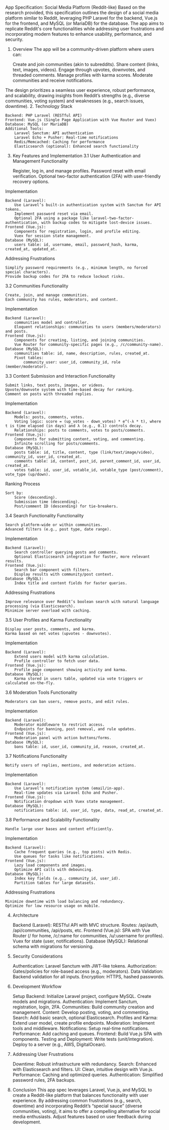 App Specification: Social Media Platform (Reddit-like)
Based on the research provided, this specification outlines the design of a social media platform similar to Reddit, leveraging PHP Laravel for the backend, Vue.js for the frontend, and MySQL (or MariaDB) for the database. The app aims to replicate Reddit's core functionalities while addressing user frustrations and incorporating modern features to enhance usability, performance, and security.
1. Overview
The app will be a community-driven platform where users can:

    Create and join communities (akin to subreddits).
    Share content (links, text, images, videos).
    Engage through upvotes, downvotes, and threaded comments.
    Manage profiles with karma scores.
    Moderate communities and receive notifications.

The design prioritizes a seamless user experience, robust performance, and scalability, drawing insights from Reddit’s strengths (e.g., diverse communities, voting system) and weaknesses (e.g., search issues, downtime).
2. Technology Stack

    Backend: PHP Laravel (RESTful API)
    Frontend: Vue.js (Single Page Application with Vue Router and Vuex)
    Database: MySQL (or MariaDB)
    Additional Tools:
        Laravel Sanctum: API authentication
        Laravel Echo + Pusher: Real-time notifications
        Redis/Memcached: Caching for performance
        Elasticsearch (optional): Enhanced search functionality

3. Key Features and Implementation
3.1 User Authentication and Management
Functionality

    Register, log in, and manage profiles.
    Password reset with email verification.
    Optional two-factor authentication (2FA) with user-friendly recovery options.

Implementation

    Backend (Laravel):
        Use Laravel’s built-in authentication system with Sanctum for API tokens.
        Implement password reset via email.
        Optional 2FA using a package like laravel-two-factor-authentication, with backup codes to mitigate lost-device issues.
    Frontend (Vue.js):
        Components for registration, login, and profile editing.
        Vuex for session state management.
    Database (MySQL):
        users table: id, username, email, password_hash, karma, created_at, updated_at.

Addressing Frustrations

    Simplify password requirements (e.g., minimum length, no forced special characters).
    Provide backup codes for 2FA to reduce lockout risks.

3.2 Communities
Functionality

    Create, join, and manage communities.
    Each community has rules, moderators, and content.

Implementation

    Backend (Laravel):
        communities model and controller.
        Eloquent relationships: communities to users (members/moderators) and posts.
    Frontend (Vue.js):
        Components for creating, listing, and joining communities.
        Vue Router for community-specific pages (e.g., /c/community-name).
    Database (MySQL):
        communities table: id, name, description, rules, created_at.
        Pivot tables:
            community_user: user_id, community_id, role (member/moderator).

3.3 Content Submission and Interaction
Functionality

    Submit links, text posts, images, or videos.
    Upvote/downvote system with time-based decay for ranking.
    Comment on posts with threaded replies.

Implementation

    Backend (Laravel):
        Models: posts, comments, votes.
        Voting logic: score = (up_votes - down_votes) * e^(-λ * t), where t is time elapsed (in days) and λ (e.g., 0.1) controls decay.
        Relationships: posts to comments, votes to posts/comments.
    Frontend (Vue.js):
        Components for submitting content, voting, and commenting.
        Infinite scrolling for posts/comments.
    Database (MySQL):
        posts table: id, title, content, type (link/text/image/video), community_id, user_id, created_at.
        comments table: id, content, post_id, parent_comment_id, user_id, created_at.
        votes table: id, user_id, votable_id, votable_type (post/comment), vote_type (up/down).

Ranking Process

    Sort by:
        Score (descending).
        Submission time (descending).
        Post/comment ID (descending) for tie-breakers.

3.4 Search Functionality
Functionality

    Search platform-wide or within communities.
    Advanced filters (e.g., post type, date range).

Implementation

    Backend (Laravel):
        Search controller querying posts and comments.
        Optional Elasticsearch integration for faster, more relevant results.
    Frontend (Vue.js):
        Search bar component with filters.
        Display results with community/post context.
    Database (MySQL):
        Index title and content fields for faster queries.

Addressing Frustrations

    Improve relevance over Reddit’s boolean search with natural language processing (via Elasticsearch).
    Minimize server overload with caching.

3.5 User Profiles and Karma
Functionality

    Display user posts, comments, and karma.
    Karma based on net votes (upvotes - downvotes).

Implementation

    Backend (Laravel):
        Extend users model with karma calculation.
        Profile controller to fetch user data.
    Frontend (Vue.js):
        Profile page component showing activity and karma.
    Database (MySQL):
        Karma stored in users table, updated via vote triggers or calculated on-the-fly.

3.6 Moderation Tools
Functionality

    Moderators can ban users, remove posts, and edit rules.

Implementation

    Backend (Laravel):
        Moderator middleware to restrict access.
        Endpoints for banning, post removal, and rule updates.
    Frontend (Vue.js):
        Moderation panel with action buttons/forms.
    Database (MySQL):
        bans table: id, user_id, community_id, reason, created_at.

3.7 Notifications
Functionality

    Notify users of replies, mentions, and moderation actions.

Implementation

    Backend (Laravel):
        Use Laravel’s notification system (email/in-app).
        Real-time updates via Laravel Echo and Pusher.
    Frontend (Vue.js):
        Notification dropdown with Vuex state management.
    Database (MySQL):
        notifications table: id, user_id, type, data, read_at, created_at.

3.8 Performance and Scalability
Functionality

    Handle large user bases and content efficiently.

Implementation

    Backend (Laravel):
        Cache frequent queries (e.g., top posts) with Redis.
        Use queues for tasks like notifications.
    Frontend (Vue.js):
        Lazy load components and images.
        Optimize API calls with debouncing.
    Database (MySQL):
        Index key fields (e.g., community_id, user_id).
        Partition tables for large datasets.

Addressing Frustrations

    Minimize downtime with load balancing and redundancy.
    Optimize for low resource usage on mobile.

4. Architecture

    Backend (Laravel):
        RESTful API with MVC structure.
        Routes: /api/auth, /api/communities, /api/posts, etc.
    Frontend (Vue.js):
        SPA with Vue Router (/ for home, /c/:name for communities, /u/:username for profiles).
        Vuex for state (user, notifications).
    Database (MySQL):
        Relational schema with migrations for versioning.

5. Security Considerations

    Authentication: Laravel Sanctum with JWT-like tokens.
    Authorization: Gates/policies for role-based access (e.g., moderators).
    Data Validation: Backend validation for all inputs.
    Encryption: HTTPS, hashed passwords.

6. Development Workflow

    Setup Backend:
        Initialize Laravel project, configure MySQL.
        Create models and migrations.
    Authentication:
        Implement Sanctum, registration, login, 2FA.
    Communities:
        Build community creation and management.
    Content:
        Develop posting, voting, and commenting.
    Search:
        Add basic search, optional Elasticsearch.
    Profiles and Karma:
        Extend user model, create profile endpoints.
    Moderation:
        Implement tools and middleware.
    Notifications:
        Setup real-time notifications.
    Performance:
        Add caching and queues.
    Frontend:
        Build Vue.js SPA with components.
    Testing and Deployment:
        Write tests (unit/integration).
        Deploy to a server (e.g., AWS, DigitalOcean).

7. Addressing User Frustrations

    Downtime: Robust infrastructure with redundancy.
    Search: Enhanced with Elasticsearch and filters.
    UI: Clean, intuitive design with Vue.js.
    Performance: Caching and optimized queries.
    Authentication: Simplified password rules, 2FA backups.

8. Conclusion
This app spec leverages Laravel, Vue.js, and MySQL to create a Reddit-like platform that balances functionality with user experience. By addressing common frustrations (e.g., search, downtime) and incorporating Reddit’s “special sauce” (diverse communities, voting), it aims to offer a compelling alternative for social media enthusiasts. Adjust features based on user feedback during development.